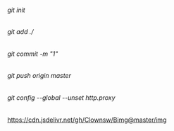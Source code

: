 ###### git init

###### git add ./

###### git commit -m "1"

###### git push origin master

###### git config --global --unset http.proxy

https://cdn.jsdelivr.net/gh/Clownsw/Bimg@master/img